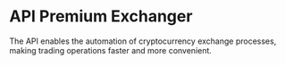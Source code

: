 # API Premium Exchanger

The API enables the automation of cryptocurrency exchange processes, making trading operations faster and more convenient.

